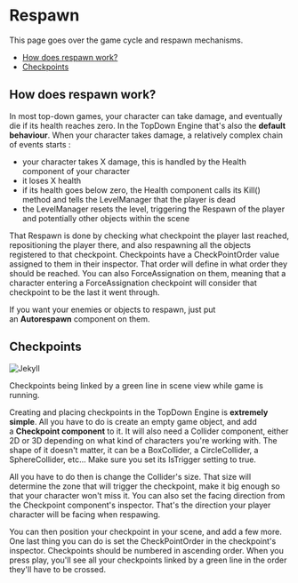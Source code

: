 Respawn
=======

This page goes over the game cycle and respawn mechanisms.

-   [How does respawn work?](https://topdown-engine-docs.moremountains.com/respawn.html#how-does-respawn-work)[](https://topdown-engine-docs.moremountains.com/respawn.html#how-does-respawn-work)
-   [Checkpoints](https://topdown-engine-docs.moremountains.com/respawn.html#checkpoints)[](https://topdown-engine-docs.moremountains.com/respawn.html#checkpoints)

How does respawn work?[](https://topdown-engine-docs.moremountains.com/respawn.html#how-does-respawn-work)
----------------------------------------------------------------------------------------------------------

In most top-down games, your character can take damage, and eventually die if its health reaches zero. In the TopDown Engine that's also the **default behaviour**. When your character takes damage, a relatively complex chain of events starts :

-   your character takes X damage, this is handled by the Health component of your character
-   it loses X health
-   if its health goes below zero, the Health component calls its Kill() method and tells the LevelManager that the player is dead
-   the LevelManager resets the level, triggering the Respawn of the player and potentially other objects within the scene

That Respawn is done by checking what checkpoint the player last reached, repositioning the player there, and also respawning all the objects registered to that checkpoint. Checkpoints have a CheckPointOrder value assigned to them in their inspector. That order will define in what order they should be reached. You can also ForceAssignation on them, meaning that a character entering a ForceAssignation checkpoint will consider that checkpoint to be the last it went through.

If you want your enemies or objects to respawn, just put an **Autorespawn** component on them.

Checkpoints[](https://topdown-engine-docs.moremountains.com/respawn.html#checkpoints)
-------------------------------------------------------------------------------------

![Jekyll](https://topdown-engine-docs.moremountains.com/images/checkpoints-1.png)

Checkpoints being linked by a green line in scene view while game is running.

Creating and placing checkpoints in the TopDown Engine is **extremely simple**. All you have to do is create an empty game object, and add a **Checkpoint component** to it. It will also need a Collider component, either 2D or 3D depending on what kind of characters you're working with. The shape of it doesn't matter, it can be a BoxCollider, a CircleCollider, a SphereCollider, etc... Make sure you set its IsTrigger setting to true.

All you have to do then is change the Collider's size. That size will determine the zone that will trigger the checkpoint, make it big enough so that your character won't miss it. You can also set the facing direction from the Checkpoint component's inspector. That's the direction your player character will be facing when respawing.

You can then position your checkpoint in your scene, and add a few more. One last thing you can do is set the CheckPointOrder in the checkpoint's inspector. Checkpoints should be numbered in ascending order. When you press play, you'll see all your checkpoints linked by a green line in the order they'll have to be crossed.